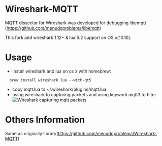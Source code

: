 Wireshark-MQTT
===========================

MQTT dissector for Wireshark was developed for debugging
libemqtt (https://github.com/menudoproblema/libemqtt)

This fork add wireshark 1.12+ & lua 5.2 support on OS x(10.10).

Usage
=====
* install wireshark and lua on os x with homebrew:
```
  brew install wireshark lua --with-qt5
```
* copy mqtt.lua to ~/.wireshark/plugins/mqtt.lua
* using wireshark to capturing packets and using keyword mqtt3 to filter
![Wireshark capturing mqtt packets](http://www.dropbox.com/s/7ylnrsxts7nyhab/wireshark-with-mqtt3.png?dl=0)

Others Information 
=======
Same as originally library(https://github.com/menudoproblema/Wireshark-MQTT)
